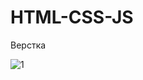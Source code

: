 # HTML-CSS-JS

Верстка

![1](https://user-images.githubusercontent.com/32800337/97591467-b4336c80-1a10-11eb-8e7f-80dc5d4b2442.JPG)

